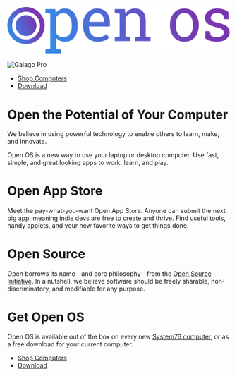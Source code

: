 ![Open OS](images/logo-slab.png)

![Galago Pro](https://system76.com/assets/products/galp2/front_1280.jpg)

- [Shop Computers](s76)
- [Download](dl)

# Open the Potential of Your Computer

We believe in using powerful technology to enable others to learn, make, and
innovate.

Open OS is a new way to use your laptop or desktop computer. Use fast, simple,
and great looking apps to work, learn, and play.

# Open App Store

Meet the pay-what-you-want Open App Store. Anyone can submit the next big app,
meaning indie devs are free to create and thrive. Find useful tools, handy
applets, and your new favorite ways to get things done.

# Open Source

Open borrows its name&mdash;and core philosophy&mdash;from the [Open Source
Initiative][OSI]. In a nutshell, we believe software should be freely sharable, non-discriminatory, and modifiable for any purpose.

# Get Open OS

Open OS is available out of the box on every new [System76 computer][s76], or as
a free download for your current computer.

- [Shop Computers](s76)
- [Download](dl)

[OSI]: https://opensource.org/definition
[s76]: https://system76.com
[dl]: #
